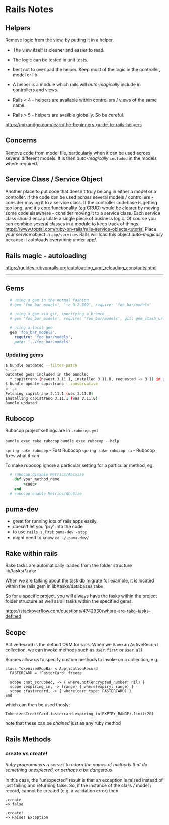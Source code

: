 # Rails Notes

## Helpers 
Remove logic from the view, by putting it in a helper.
- The view itself is cleaner and easier to read.
- The logic can be tested in unit tests.

- best not to overload the helper. Keep most of the logic in the controller, model or lib

- A helper is a module which rails will *auto-magically* include in controllers and views. 
- Rails < 4 - helpers are available within controllers / views of the same name.
- Rails > 5 - helpers are availble globally. So be careful.

https://mixandgo.com/learn/the-beginners-guide-to-rails-helpers  

## Concerns 
Remove code from model file, particularly when it can be used across several different models. It is then *auto-magically* `included` in the models where required.

## Service Class / Service Object
Another place to put code that doesn't truly belong in either a model or a controller. 
If the code can be used across several models / controllers - consider moving it to a service class.
If the controller codebase is getting too long, and it's core functionality (eg CRUD) would be clearer by moving some code elsewhere - consider moving it to a service class.
Each service class should encapsulate a single piece of business logic. Of course you can combine several classes in a module to keep track of things.
https://www.toptal.com/ruby-on-rails/rails-service-objects-tutorial
Place your service object in `app/services` Rails will load this object *auto-magically* because it autoloads everything under app/. 


## Rails magic - autoloading
https://guides.rubyonrails.org/autoloading_and_reloading_constants.html



---

## Gems
```rb
  # using a gem in the normal fashion
  # gem 'foo_bar_models', '~> 0.2.802', require: 'foo_bar/models'

  # using a gem via git, specifying a branch
  # gem 'foo_bar_models', require: 'foo_bar/models', git: gem_stash_url('foo_bar-models'), branch: 'bug/whatever'

  # using a local gem
  gem 'foo_bar_models',
    require: 'foo_bar/models',
    path: '../foo_bar-models'
```

### Updating gems
```bash
$ bundle outdated --filter-patch
<...>
Outdated gems included in the bundle:
  * capistrano (newest 3.11.1, installed 3.11.0, requested ~> 3.1) in groups "development"
$ bundle update capistrano --conservative
<...>
Fetching capistrano 3.11.1 (was 3.11.0)
Installing capistrano 3.11.1 (was 3.11.0)
Bundle updated!
```

## Rubocop
Rubocop project settings are in `.rubocop.yml`

`bundle exec rake rubocop`
`bundle exec rubocop --help`

`spring rake rubocop` - Fast Rubocop
`spring rake rubocop -a` - Rubocop fixes what it can

To make rubocop ignore a particular setting for a particular method, eg:
```rb
  # rubocop:disable Metrics/AbcSize
	def your_method_name
		<code>
	end
  # rubocop:enable Metrics/AbcSize
```

## puma-dev
- great for running lots of rails apps easily.
- doesn't let you 'pry' into the code
- to use `rails s`, first: `puma-dev -stop`
- might need to know `cd ~/.puma-dev/`

## Rake within rails
Rake tasks are automatically loaded from the folder structure lib/tasks/*.rake

When we are talking about the task db:migrate for example, it is located within the rails gem in lib/tasks/databases.rake

So for a specific project, you will always have the tasks within the project folder structure as well as all tasks within the specified gems.

https://stackoverflow.com/questions/4742930/where-are-rake-tasks-defined



## Scope
ActiveRecord is the default ORM for rails. When we have an ActiveRecord collection, we can invoke methods such as `User.first` or `User.all`

Scopes allow us to specify custom methods to invoke on a collection, e.g.
```
class TokenizedFooBar < ApplicationRecord
  FASTERCARD = 'FasterCard'.freeze

  scope :not_scrubbed, -> { where.not(encrypted_number: nil) }
  scope :expiring_in, -> (range) { where(expiry: range) }
  scope :fastercard, -> { where(card_type: FASTERCARD) }
end
```
which can then be used thusly:
```
TokenizedCreditCard.fastercard.expiring_in(EXPIRY_RANGE).limit(20)
```
note that these can be _chained_ just as any ruby method


## Rails Methods

### create vs create!

_Ruby programmers reserve ! to adorn the names of methods that do something unexpected, or perhaps a bit dangerous_

In this case, the "unexpected" result is that an exception is raised instead of just failing and returning false.
So, if the instance of the class / model / record, cannot be created (e.g. a validation error) then
```
.create
=> false

.create!
=> Raises Exception
```

